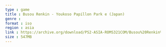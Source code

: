 ```yaml
---
type : game
title : Busou Renkin - Youkoso Papillon Park e (Japan)
genre : 
format : iso
region : asia
link : https://archive.org/download/PS2-ASIA-ROMS321COM/Busou%20Renkin%20-%20Youkoso%20Papillon%20Park%20e%20%28Japan%29.7z
size : 547MB
---
```

